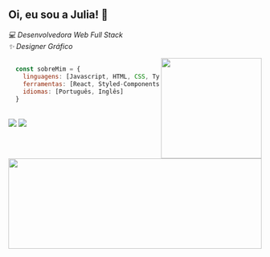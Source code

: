<h2>Oi, eu sou a Julia! 🌟</h2>
<p><em>💻 Desenvolvedora Web Full Stack <br /> ✨ Designer Gráfico</p></em>
<div><img align='right' src="https://i.ibb.co/Mk37StM/Work-from-home-ai-1.png" width="200" /></div>

##
<div>

```javascript
  const sobreMim = {
    linguagens: [Javascript, HTML, CSS, Typescript],
    ferramentas: [React, Styled-Components, Node, MySQL],
    idiomas: [Português, Inglês]
  }
```
  
 </div>
<br />

<div align="left">
  <img align="left" width="100%" height="180em" src="https://github-readme-stats.vercel.app/api?username=juliacortez&show_icons=true&theme=calm&include_all_commits=true&count_private=true"/>
</div>
 
  
<div> 
  <a href="https://www.linkedin.com/in/juliacortez-98/" target="_blank"><img src="https://img.shields.io/badge/LinkedIn-0077B5?style=for-the-badge&logo=linkedin&logoColor=white" target="_blank"></a>
   <a href = "mailto:juliacortez984@gmail.com"><img src="https://img.shields.io/badge/Gmail-D14836?style=for-the-badge&logo=gmail&logoColor=white" target="_blank"></a>
  </div>
  
  ##
